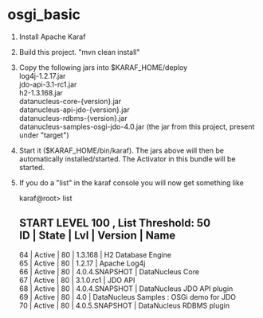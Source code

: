 osgi_basic
==========
1. Install Apache Karaf

2. Build this project. "mvn clean install"

3. Copy the following jars into $KARAF_HOME/deploy  
    log4j-1.2.17.jar  
    jdo-api-3.1-rc1.jar  
    h2-1.3.168.jar  
    datanucleus-core-{version}.jar  
    datanucleus-api-jdo-{version}.jar  
    datanucleus-rdbms-{version}.jar  
    datanucleus-samples-osgi-jdo-4.0.jar   (the jar from this project, present under "target")


4. Start it ($KARAF_HOME/bin/karaf).
    The jars above will then be automatically installed/started. The Activator in this bundle will be started.


5. If you do a "list" in the karaf console you will now get something like

    karaf@root> list

    START LEVEL 100 , List Threshold: 50  
    ID | State    | Lvl | Version        | Name                                   
    ------------------------------------------------------------------------------  
    64 | Active   |  80 | 1.3.168        | H2 Database Engine                     
    65 | Active   |  80 | 1.2.17         | Apache Log4j                           
    66 | Active   |  80 | 4.0.4.SNAPSHOT | DataNucleus Core                       
    67 | Active   |  80 | 3.1.0.rc1      | JDO API                                
    68 | Active   |  80 | 4.0.4.SNAPSHOT | DataNucleus JDO API plugin             
    69 | Active   |  80 | 4.0            | DataNucleus Samples : OSGi demo for JDO  
    70 | Active   |  80 | 4.0.5.SNAPSHOT | DataNucleus RDBMS plugin


